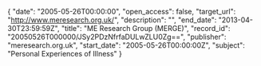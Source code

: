 {
  "date": "2005-05-26T00:00:00", 
  "open_access": false, 
  "target_url": "http://www.meresearch.org.uk/", 
  "description": "", 
  "end_date": "2013-04-30T23:59:59Z", 
  "title": "ME Research Group (MERGE)", 
  "record_id": "20050526T000000/JSy2PDzNfrfaDULwZLU0Zg==", 
  "publisher": "meresearch.org.uk", 
  "start_date": "2005-05-26T00:00:00Z", 
  "subject": "Personal Experiences of Illness"
}

